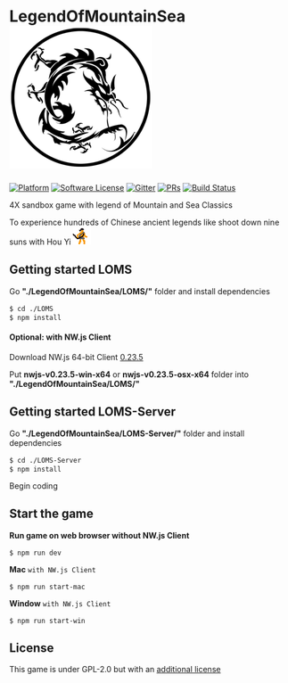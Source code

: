 # LegendOfMountainSea ![icon](https://raw.githubusercontent.com/SkyHarp/LegendOfMountainSea/master/LOMS.png)

[![Platform](https://img.shields.io/badge/platform-osx%20%7C%20win-orange.svg?style=flat-square)](https://github.com/SkyHarp/LegendOfMountainSea/releases)
[![Software License](https://img.shields.io/badge/license-GPL%202-blue.svg?style=flat-square)](https://github.com/SkyHarp/LegendOfMountainSea/blob/master/LICENSE)
[![Gitter](https://img.shields.io/gitter/room/SkyHarp/LegendOfMountainSea.svg?style=flat-square)](https://gitter.im/SkyHarp/LegendOfMountainSea)
[![PRs](https://img.shields.io/badge/PRs-welcome-yellow.svg?style=flat-square)](https://github.com/SkyHarp/LegendOfMountainSea/pulls)
[![Build Status](https://img.shields.io/travis/SkyHarp/LegendOfMountainSea/master.svg?style=flat-square)](https://travis-ci.org/SkyHarp/LegendOfMountainSea)

4X sandbox game with legend of Mountain and Sea Classics

To experience hundreds of Chinese ancient legends like shoot down nine suns with Hou Yi ![houyi](https://raw.githubusercontent.com/SkyHarp/LegendOfMountainSea/master/LOMS/houyi_battle.gif)

## Getting started LOMS

Go **"./LegendOfMountainSea/LOMS/"** folder and install dependencies
```
$ cd ./LOMS
$ npm install
```
#### Optional: with NW.js Client
Download NW.js 64-bit Client [0.23.5](https://dl.nwjs.io/v0.23.5/)

Put **nwjs-v0.23.5-win-x64** or **nwjs-v0.23.5-osx-x64** folder into **"./LegendOfMountainSea/LOMS/"**

## Getting started LOMS-Server

Go **"./LegendOfMountainSea/LOMS-Server/"** folder and install dependencies
```
$ cd ./LOMS-Server
$ npm install
```
Begin coding

## Start the game
**Run game on web browser without NW.js Client**
```
$ npm run dev
```
**Mac** `with NW.js Client`
```
$ npm run start-mac
```
**Window** `with NW.js Client`
```
$ npm run start-win
```

## License
This game is under GPL-2.0 but with an [additional license](https://github.com/SkyHarp/LegendOfMountainSea/blob/master/ADDTIONAL-LICENSE)
